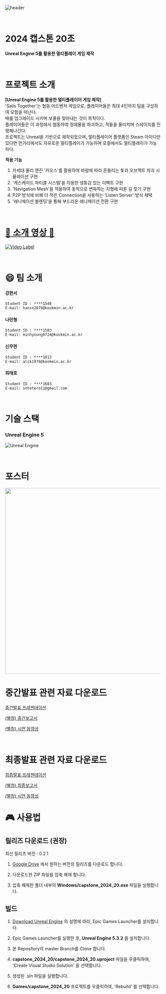 ![header](https://capsule-render.vercel.app/api?type=rounded&height=300&color=gradient&text=SAILS%20TOGEHTER&fontSize=50&fontAlignY=50)

<br> 

# 2024 캡스톤 20조

**Unreal Engine 5를 활용한 멀티플레이 게임 제작**

<br>

# 프로젝트 소개
**[Unreal Engine 5를 활용한 멀티플레이어 게임 제작]**
<br>
'Sails Together'는 협동 어드벤처 게임으로, 플레이어들은 최대 4인까지 팀을 구성하여 모험을 떠난다. <br> 배를 업그레이드 시키며 보물을 찾아내는 것이 목적이다. <br> 플레이어들은 이 과정에서 협동하여 장애물을 파괴하고, 적들을 물리치며 스테이지를 진행해나간다.
<br>
프로젝트는 Unreal을 기반으로 제작되었으며, 멀티플레이어 플랫폼인 Steam 아이디만 있다면 먼거리에서도 자유로운 멀티플레이가 가능하며 로컬에서도 멀티플레이가 가능하다.

**적용 기능**
1. 차세대 물리 엔진 '카오스'를 활용하여 바람에 따라 흔들리는 돛과 오브젝트 파괴 시뮬레이션 구현
2. '캐스케이드 파티클 시스템'을 이용한 생동감 있는 이펙트 구현
3. 'Navigation Mesh'을 적용하여 동적으로 변화하는 지형에 따른 길 찾기 구현
4. P2P 방식에 비해 더 적은 Connection을 사용하는 'Listen Server' 방식 채택
5. '애니메이션 블렌딩'을 통해 부드러운 애니메이션 전환 구현

<br>

# [🔗 소개 영상 🔗](https://youtu.be/SULgr9ooJ6w)
[![Video Label](http://img.youtube.com/vi/SULgr9ooJ6w/0.jpg)](https://youtu.be/SULgr9ooJ6w)

<br>

# 😄 팀 소개


#### 강현서

~~~
Student ID : ****1546
E-mail: hansx2079@kookmin.ac.kr
~~~

#### 나민형

~~~
Student ID : ****1583
E-mail: minhyoung0724@kookmin.ac.kr
~~~

#### 신무현

~~~
Student ID : ****1613
E-mail: alsk1976@kookmin.ac.kr
~~~

#### 최태호

~~~
Student ID : ****1683
E-mail: sotetero11@gmail.com
~~~

<br>

#  기술 스택

###  Unreal Engine 5
![Unreal Engine](https://img.shields.io/badge/unrealengine-%23313131.svg?style=for-the-badge&logo=unrealengine&logoColor=white)

<br>

# 포스터

<img width=600 src="https://github.com/kookmin-sw/capstone-2024-20/assets/54923850/02cdb97f-7734-40eb-b351-7c2d44d1324c">


# 중간발표 관련 자료 다운로드

[중간발표 프레젠테이션](https://drive.google.com/file/d/1e_3hu5goN5XIxOw2ZKw2Q_bnr2bv6gvb/view?usp=sharing)

[(별첨) 중간보고서](https://drive.google.com/file/d/1zfASZNG8n7h_XWEoO57KzcTC41XICkVe/view?usp=sharing)

[(별첨) 시연 동영상](https://youtu.be/nFXJS2uptlU)

<br>

# 최종발표 관련 자료 다운로드
[최종발표 프레젠테이션](https://drive.google.com/file/d/1rRtya80SZuzJDb9gb48VrIGc1ilAUDj2/view?usp=sharing)

[(별첨) 최종보고서](https://drive.google.com/file/d/1UQ98HsjDjUy3ccjrAhI1NjxiGGjzCyrT/view?usp=sharing)

[(별첨) 시연 동영상](https://youtu.be/SULgr9ooJ6w)


# 🎮 사용법

## 릴리즈 다운로드 (권장)

최신 릴리즈 버전 : 0.2.1

1. [Google Drive](https://drive.google.com/drive/folders/1x4PCA_ipOcgtplP-wAv5WBOhIzESkYWc?usp=sharing) 에서 원하는 버전의 릴리즈를 다운로드 합니다.

2. 다운로드한 ZIP 파일을 압축 해제 합니다.

3. 압축 해제한 폴더 내부의 **Windows/capstone_2024_20.exe** 파일을 실행합니다.

## 빌드

1. [Download Unreal Engine](https://www.unrealengine.com/en-US/download) 의 설명에 따라, Epic Games Launcher를 설치합니다.

2. Epic Games Launcher를 실행한 후, **Unreal Engine 5.3.2** 를 설치합니다.

3. 본 Repository의 master Branch를 Clone 합니다.

4. **capstone_2024_20/capstone_2024_20.uproject** 파일을 우클릭하여, 'Create Visual Studio Solution' 을 선택합니다.

6. 생성된 .sln 파일을 실행합니다.

7. **Games/capstone_2024_20** 프로젝트를 우클릭하여, 'Rebuild' 를 선택합니다.
